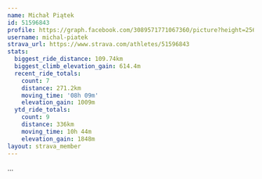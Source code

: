 ```yaml
---
name: Michał Piątek
id: 51596843
profile: https://graph.facebook.com/3089571771067360/picture?height=256&width=256
username: michal-piatek
strava_url: https://www.strava.com/athletes/51596843
stats:
  biggest_ride_distance: 109.74km
  biggest_climb_elevation_gain: 614.4m
  recent_ride_totals:
    count: 7
    distance: 271.2km
    moving_time: '08h 09m'
    elevation_gain: 1009m
  ytd_ride_totals:
    count: 9
    distance: 336km
    moving_time: 10h 44m
    elevation_gain: 1848m
layout: strava_member
--- 
```

...
